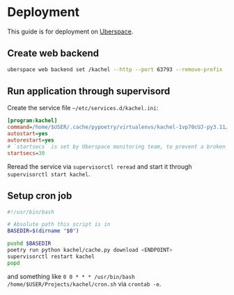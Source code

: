 # Deployment

This guide is for deployment on [Uberspace](https://uberspace.de/).

## Create web backend

```bash
uberspace web backend set /kachel --http --port 63793 --remove-prefix
```

## Run application through supervisord

Create the service file `~/etc/services.d/kachel.ini`:

```ini
[program:kachel]
command=/home/$USER/.cache/pypoetry/virtualenvs/kachel-1vp70cUJ-py3.11/bin/gunicorn --reload --chdir /home/$USER/Projects/kachel/ --bind 0.0.0.0:63793 kachel.wsgi:app
autostart=yes
autorestart=yes
# `startsecs` is set by Uberspace monitoring team, to prevent a broken service from looping
startsecs=30
```

Reread the service via `supervisorctl reread` and start it through `supervisorctl start kachel`.

## Setup cron job

```bash
#!/usr/bin/bash

# Absolute path this script is in
BASEDIR=$(dirname "$0")

pushd $BASEDIR
poetry run python kachel/cache.py download <ENDPOINT>
supervisorctl restart kachel
popd
```

and something like `0 0 * * * /usr/bin/bash /home/$USER/Projects/kachel/cron.sh`
via `crontab -e`.
